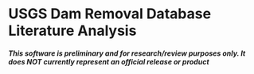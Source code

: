 # USGS Dam Removal Database Literature Analysis

##### This software is preliminary and for research/review purposes only. It does NOT currently represent an official release or product
